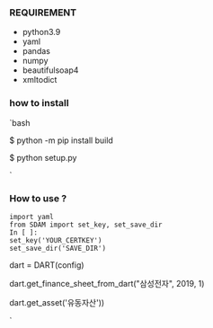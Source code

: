 ### REQUIREMENT
- python3.9
- yaml
- pandas
- numpy
- beautifulsoap4
- xmltodict 


### how to install
`bash 
<p> $ python -m pip install build </p>
<p> $ python setup.py </p>
`

### How to use ?
```
import yaml
from SDAM import set_key, set_save_dir
In [ ]:
set_key('YOUR_CERTKEY')
set_save_dir('SAVE_DIR')

```


<p> dart = DART(config) </p>
<p>dart.get_finance_sheet_from_dart("삼성전자", 2019, 1)</p>
<p>dart.get_asset('유동자산'))</p>
`

